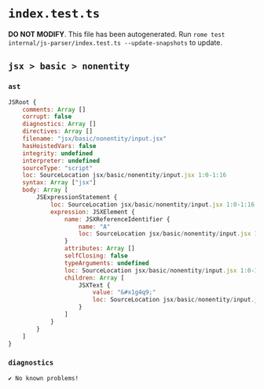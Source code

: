 # `index.test.ts`

**DO NOT MODIFY**. This file has been autogenerated. Run `rome test internal/js-parser/index.test.ts --update-snapshots` to update.

## `jsx > basic > nonentity`

### `ast`

```javascript
JSRoot {
	comments: Array []
	corrupt: false
	diagnostics: Array []
	directives: Array []
	filename: "jsx/basic/nonentity/input.jsx"
	hasHoistedVars: false
	integrity: undefined
	interpreter: undefined
	sourceType: "script"
	loc: SourceLocation jsx/basic/nonentity/input.jsx 1:0-1:16
	syntax: Array ["jsx"]
	body: Array [
		JSExpressionStatement {
			loc: SourceLocation jsx/basic/nonentity/input.jsx 1:0-1:16
			expression: JSXElement {
				name: JSXReferenceIdentifier {
					name: "A"
					loc: SourceLocation jsx/basic/nonentity/input.jsx 1:1-1:2
				}
				attributes: Array []
				selfClosing: false
				typeArguments: undefined
				loc: SourceLocation jsx/basic/nonentity/input.jsx 1:0-1:16
				children: Array [
					JSXText {
						value: "&#x1g4q9;"
						loc: SourceLocation jsx/basic/nonentity/input.jsx 1:3-1:12
					}
				]
			}
		}
	]
}
```

### `diagnostics`

```
✔ No known problems!

```
